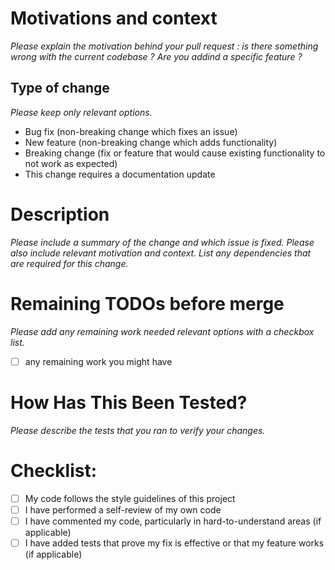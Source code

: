 # Motivations and context

_Please explain the motivation behind your pull request : is there something wrong with the current codebase ? Are you addind a specific feature ?_

## Type of change

_Please keep only relevant options._
- Bug fix (non-breaking change which fixes an issue)
- New feature (non-breaking change which adds functionality)
- Breaking change (fix or feature that would cause existing functionality to not work as expected)
- This change requires a documentation update


# Description

_Please include a summary of the change and which issue is fixed. Please also include relevant motivation and context. List any dependencies that are required for this change._

# Remaining TODOs before merge

_Please add any remaining work needed relevant options with a checkbox list._

- [ ] any remaining work you might have

# How Has This Been Tested?

_Please describe the tests that you ran to verify your changes._

# Checklist:

- [ ] My code follows the style guidelines of this project
- [ ] I have performed a self-review of my own code
- [ ] I have commented my code, particularly in hard-to-understand areas (if applicable)
- [ ] I have added tests that prove my fix is effective or that my feature works (if applicable)
